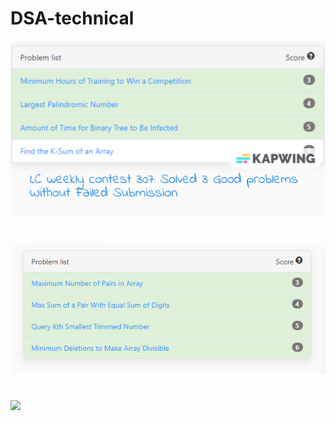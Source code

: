 # DSA-technical

![](Atcoder%20Library%20practice%20contest/Screenshots/LC307.png)
#
![](Atcoder%20Library%20practice%20contest/Screenshots/Leetcode.PNG)
#
![](Atcoder%20Library%20practice%20contest/Screenshots/4🌟.PNG)

